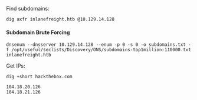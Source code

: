 Find subdomains:
```shell
dig axfr inlanefreight.htb @10.129.14.128
```

#### Subdomain Brute Forcing
```shell
dnsenum --dnsserver 10.129.14.128 --enum -p 0 -s 0 -o subdomains.txt -f /opt/useful/seclists/Discovery/DNS/subdomains-top1million-110000.txt inlanefreight.htb
```

Get IPs:
```shell
dig +short hackthebox.com

104.18.20.126
104.18.21.126
```




